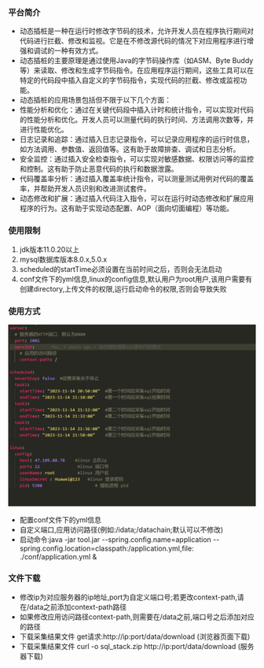 ### 平台简介

* 动态插桩是一种在运行时修改字节码的技术，允许开发人员在程序执行期间对代码进行拦截、修改和监视。它是在不修改源代码的情况下对应用程序进行增强和调试的一种有效方式。
* 动态插桩的主要原理是通过使用Java的字节码操作库（如ASM、Byte
  Buddy等）来读取、修改和生成字节码指令。在应用程序运行期间，这些工具可以在特定的代码段中插入自定义的字节码指令，实现代码的拦截、修改或监视功能。
* 动态插桩的应用场景包括但不限于以下几个方面：
* 性能分析和优化：通过在关键代码段中插入计时和统计指令，可以实现对代码的性能分析和优化。开发人员可以测量代码的执行时间、方法调用次数等，并进行性能优化。
* 日志记录和追踪：通过插入日志记录指令，可以记录应用程序的运行时信息，如方法调用、参数值、返回值等。这有助于故障排查、调试和日志分析。
* 安全监控：通过插入安全检查指令，可以实现对敏感数据、权限访问等的监控和控制。这有助于防止恶意代码的执行和数据泄露。
* 代码覆盖率分析：通过插入覆盖率统计指令，可以测量测试用例对代码的覆盖率，并帮助开发人员识别和改进测试套件。
* 动态修改和扩展：通过插入代码注入指令，可以在运行时动态修改和扩展应用程序的行为。这有助于实现动态配置、AOP（面向切面编程）等功能。

### 使用限制

1. jdk版本11.0.20以上
2. mysql数据库版本8.0.x,5.0.x
3. scheduled的startTime必须设置在当前时间之后，否则会无法启动
4. conf文件下的yml信息,linux的config信息,默认用户为root用户,该用户需要有创建directory,上传文件的权限,运行启动命令的权限,否则会导致失败

### 使用方式

<img src="./images/conf.jpg"/>

* 配置conf文件下的yml信息
* 自定义端口,应用访问路径(例如:/idata;/datachain;默认可以不修改)
* 启动命令:java -jar tool.jar --spring.config.name=application --spring.config.location=classpath:/application.yml,file:
  ./conf/application.yml &

### 文件下载

* 修改ip为对应服务器的ip地址,port为自定义端口号;若更改context-path,请在/data之前添加context-path路径
* 如果修改应用访问路径context-path,则需要在/data之前,端口号之后添加对应的路径
* 下载采集结果文件 get请求:http://ip:port/data/download (浏览器页面下载)
* 下载采集结果文件 curl -o sql_stack.zip http://ip:port/data/download  (服务器下载)



